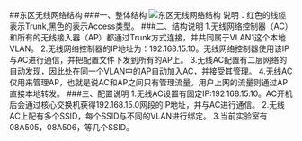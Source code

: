 ##东区无线网络结构
###一、整体结构
![东区无线网络结构](https://www.processon.com/chart_image/58a86ae0e4b095ef6898d901.png)
说明：红色的线缆表示Trunk,黑色的表示Access类型。
###二、结构说明
1.无线网络控制器（AC）和所有的无线接入器（AP）都通过Trunk方式连接，并共同属于VLAN1这个本地VLAN。
2.无线网络控制器的IP地址为：192.168.15.10。无线网络控制器使用该IP与AC进行通信，并把配置文件下发到所有的AP上。
3.无线AC配置有二层网络的自动发现，因此处在同一个VLAN中的AP自动加入AC，并接受其管理。
4.无线AC仅用来管理AP，也就是说AC和AP之间只有管理流量。用户上网的流量则通过AP直接本地转发。
###三、配置说明
1.无线AC设置有固定IP:192.168.15.10。AC开机后会通过核心交换机获得192.168.15.0网段的IP地址，并与AC进行通信。
2.无线AC上配有多个SSID，每个SSID与不同的VLAN进行绑定。
3.当前实验室有08A505，08A506，等几个SSID。